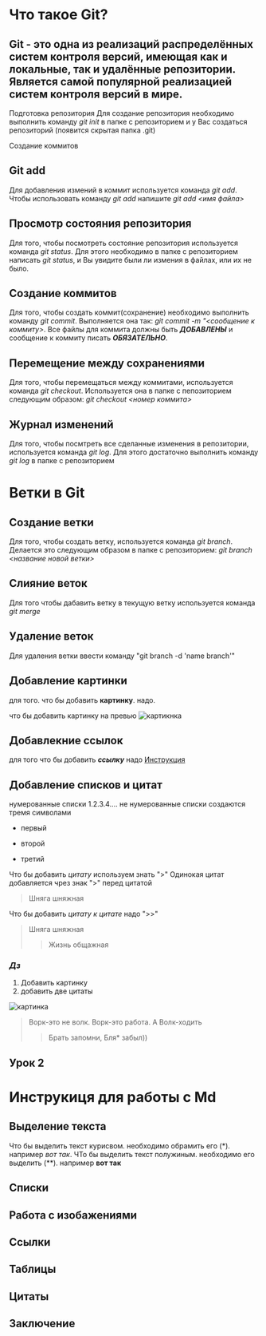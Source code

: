 # Что такое Git?
## Git - это одна из реализаций распределённых систем контроля версий, имеющая как и локальные, так и удалённые репозитории. Является самой популярной реализацией систем контроля версий в мире.
Подготовка репозитория
Для создание репозитория необходимо выполнить команду *git init*  в папке с репозиторием и у Вас создаться репозиторий (появится скрытая папка .git)

Создание коммитов

## Git add
Для добавления измений в коммит используется команда *git add*. Чтобы использовать команду *git add* напишите *git add <имя файла>*

## Просмотр состояния репозитория
Для того, чтобы посмотреть состояние репозитория используется команда *git status*. Для этого необходимо в папке с репозиторием написать *git status*, и Вы увидите были ли измения в файлах, или их не было.

## Создание коммитов
Для того, чтобы создать коммит(сохранение) необходимо выполнить команду *git commit*. Выполняется она так: *git commit -m "<сообщение к коммиту>*. Все файлы для коммита должны быть ***ДОБАВЛЕНЫ*** и сообщение к коммиту писать ***ОБЯЗАТЕЛЬНО***.

## Перемещение между сохранениями
Для того, чтобы перемещаться между коммитами, используется команда *git checkout*. Используется она в папке с пепозиторием следующим образом: *git checkout <номер коммита>*

## Журнал изменений
Для того, чтобы посмтреть все сделанные изменения в репозитории, используется команда *git log*. Для этого достаточно выполнить команду *git log* в папке с репозиторием

# Ветки в Git

## Создание ветки

Для того, чтобы создать ветку, используется команда *git branch*. Делается это следующим образом в папке с репозиторием: *git branch <название новой ветки>*

## Слияние веток

Для того чтобы дабавить ветку в текущую ветку используется команда *git merge <name branch>*

## Удаление веток
Для удаления ветки ввести команду "git branch -d 'name branch'"



## Добавление картинки
для того. что бы добавить **картинку**. надо.

что бы добавить картинку на превью 
![картикнка](https://avatarko.ru/img/kartinka/1/avatarko_anonim.jpg)

## Добавлекние ссылок
 для того что бы добавить ***ссылку*** надо
[Инструкция](https://www.google.com/search?q=%D0%BA%D0%B0%D1%80%D1%82%D0%B8%D0%BD%D0%BA%D0%B0&sxsrf=ALiCzsaWXbekNuAmktX0kCUIjTmPGQaqkQ:1669917553584&source=lnms&tbm=isch&sa=X&ved=2ahUKEwiSpdfU_9j7AhVllosKHdFDBJEQ_AUoAXoECAIQAw&biw=1920&bih=937&dpr=1#imgrc=K5vXGXHQqkgmGM)

## Добавление списков и цитат
нумерованные списки 1.2.3.4....
не нумерованные списки создаются тремя символами 
* первый
+ второй
- третий

Что бы добавить *цитату* используем знать ">"
Одинокая цитат добавляется чрез знак ">" перед цитатой
>Шняга шняжная

Что бы добавить *цитату к цитате* надо ">>"
> Шняга шняжная
>> Жизнь общажная

### ***Дз***

1. Добавить картинку
2. добавить две цитаты

![картинка](https://cs11.pikabu.ru/post_img/big/2020/03/09/5/1583737525158118620.jpg)


> Ворк-это не волк. Ворк-это работа. А Волк-ходить
>>Брать запомни, Бля* забыл))








## Урок 2



# Инструкиця для работы с Md


## Выделение текста
 Что бы выделить текст курисвом. необходимо обрамить его (*). например *вот так*.
 ЧТо бы выделить текст полужиным. необходимо его выделить (**). например **вот так** 
 

## Списки



## Работа с изобажениями

## Ссылки

## Таблицы

## Цитаты

## Заключение